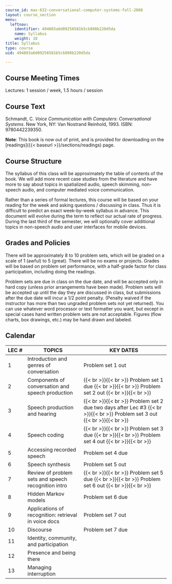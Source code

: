 ```yaml
---
course_id: mas-632-conversational-computer-systems-fall-2008
layout: course_section
menu:
  leftnav:
    identifier: 494803a6d09256581b5cb898b220d5da
    name: Syllabus
    weight: 10
title: Syllabus
type: course
uid: 494803a6d09256581b5cb898b220d5da

---
```


Course Meeting Times
--------------------

Lectures: 1 session / week, 1.5 hours / session

Course Text
-----------

Schmandt, C. _Voice Communication with Computers: Conversational Systems_. New York, NY: Van Nostrand Reinhold, 1993. ISBN: 9780442239350.

**Note**: This book is now out of print, and is provided for downloading on the [readings]({{< baseurl >}}/sections/readings) page.

Course Structure
----------------

The syllabus of this class will be approximately the table of contents of the book. We will add more recent case studies from the literature and have more to say about topics in spatialized audio, speech skimming, non-speech audio, and computer mediated voice communication.

Rather than a series of formal lectures, this course will be based on your reading for the week and asking questions / discussing in class. Thus it is difficult to predict an exact week-by-week syllabus in advance. This document will evolve during the term to reflect our actual rate of progress. During the last third of the semester, we will optionally cover additional topics in non-speech audio and user interfaces for mobile devices.

Grades and Policies
-------------------

There will be approximately 8 to 10 problem sets, which will be graded on a scale of 1 (awful) to 5 (great). There will be no exams or projects. Grades will be based on problem set performance, with a half-grade factor for class participation, including doing the readings.

Problem sets are due in class on the due date, and will be accepted only in hard copy (unless prior arrangements have been made). Problem sets will be accepted up until the day they are discussed in class, but submissions after the due date will incur a 1/2 point penalty. (Penalty waived if the instructor has more than two ungraded problem sets not yet returned). You can use whatever word processor or text formatter you want, but except in special cases hand written problem sets are not acceptable. Figures (flow charts, box drawings, etc.) may be hand drawn and labeled.

Calendar
--------

| LEC # | TOPICS | KEY DATES |
| --- | --- | --- |
| 1 | Introduction and genres of conversation | Problem set 1 out |
| 2 | Components of conversation and speech production |  {{< br >}}{{< br >}} Problem set 1 due {{< br >}}{{< br >}} Problem set 2 out {{< br >}}{{< br >}}  |
| 3 | Speech production and hearing |  {{< br >}}{{< br >}} Problem set 2 due two days after Lec #3 {{< br >}}{{< br >}} Problem set 3 out {{< br >}}{{< br >}}  |
| 4 | Speech coding |  {{< br >}}{{< br >}} Problem set 3 due {{< br >}}{{< br >}} Problem set 4 out {{< br >}}{{< br >}}  |
| 5 | Accessing recorded speech | Problem set 4 due |
| 6 | Speech synthesis | Problem set 5 out |
| 7 | Review of problem sets and speech recognition intro |  {{< br >}}{{< br >}} Problem set 5 due {{< br >}}{{< br >}} Problem set 6 out {{< br >}}{{< br >}}  |
| 8 | Hidden Markov models | Problem set 6 due |
| 9 | Applications of recognition: retrieval in voice docs | Problem set 7 out |
| 10 | Discourse | Problem set 7 due |
| 11 | Identity, community, and participation | &nbsp; |
| 12 | Presence and being there | &nbsp; |
| 13 | Managing interruption |